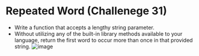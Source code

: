 # Repeated Word (Challenege 31)
- Write a function that accepts a lengthy string parameter.
- Without utilizing any of the built-in library methods available to your language, return the first word to occur more than once in that provided string.
![image](../../assets/31_repeated_word.jpg)
